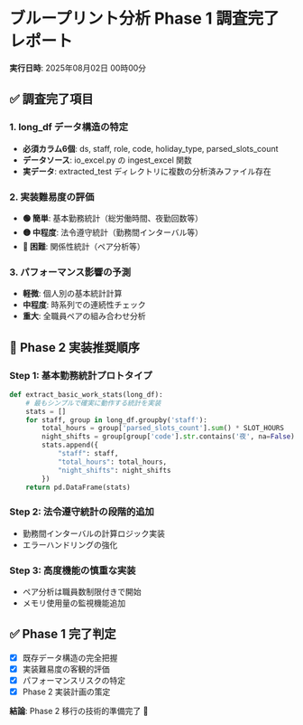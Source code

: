 # ブループリント分析 Phase 1 調査完了レポート

**実行日時**: 2025年08月02日 00時00分

## ✅ 調査完了項目

### 1. long_df データ構造の特定
- **必須カラム6個**: ds, staff, role, code, holiday_type, parsed_slots_count
- **データソース**: io_excel.py の ingest_excel 関数
- **実データ**: extracted_test ディレクトリに複数の分析済みファイル存在

### 2. 実装難易度の評価
- **🟢 簡単**: 基本勤務統計（総労働時間、夜勤回数等）
- **🟡 中程度**: 法令遵守統計（勤務間インターバル等）  
- **🔴 困難**: 関係性統計（ペア分析等）

### 3. パフォーマンス影響の予測
- **軽微**: 個人別の基本統計計算
- **中程度**: 時系列での連続性チェック
- **重大**: 全職員ペアの組み合わせ分析

## 🎯 Phase 2 実装推奨順序

### Step 1: 基本勤務統計プロトタイプ
```python
def extract_basic_work_stats(long_df):
    # 最もシンプルで確実に動作する統計を実装
    stats = []
    for staff, group in long_df.groupby('staff'):
        total_hours = group['parsed_slots_count'].sum() * SLOT_HOURS
        night_shifts = group[group['code'].str.contains('夜', na=False)].shape[0]
        stats.append({
            "staff": staff,
            "total_hours": total_hours, 
            "night_shifts": night_shifts
        })
    return pd.DataFrame(stats)
```

### Step 2: 法令遵守統計の段階的追加
- 勤務間インターバルの計算ロジック実装
- エラーハンドリングの強化

### Step 3: 高度機能の慎重な実装
- ペア分析は職員数制限付きで開始
- メモリ使用量の監視機能追加

## ✅ Phase 1 完了判定

- [x] 既存データ構造の完全把握
- [x] 実装難易度の客観的評価  
- [x] パフォーマンスリスクの特定
- [x] Phase 2 実装計画の策定

**結論**: Phase 2 移行の技術的準備完了 🚀
